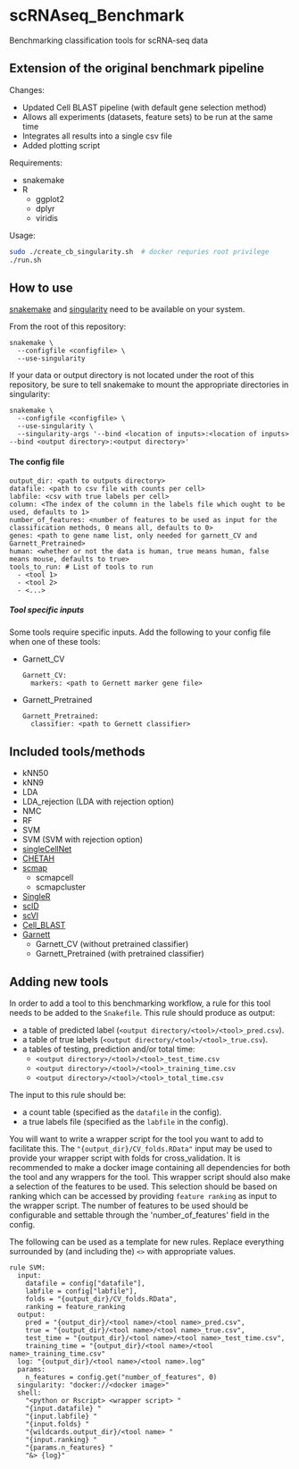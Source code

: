 # scRNAseq_Benchmark
Benchmarking classification tools for scRNA-seq data

## Extension of the original benchmark pipeline

Changes:

* Updated Cell BLAST pipeline (with default gene selection method)
* Allows all experiments (datasets, feature sets) to be run at the same time
* Integrates all results into a single csv file
* Added plotting script

Requirements:

* snakemake
* R
  * ggplot2
  * dplyr
  * viridis

Usage:

```bash
sudo ./create_cb_singularity.sh  # docker requries root privilege
./run.sh
```

## How to use
[snakemake](https://snakemake.readthedocs.io/en/stable/index.html) and
[singularity](https://www.sylabs.io/docs/) need to be available on your system.

From the root of this repository:
```
snakemake \
  --configfile <configfile> \
  --use-singularity
```

If your data or output directory is not located under the root of this
repository, be sure to tell snakemake to mount the appropriate directories
in singularity:
```
snakemake \
  --configfile <configfile> \
  --use-singularity \
  --singularity-args '--bind <location of inputs>:<location of inputs> --bind <output directory>:<output directory>'
```

#### The config file
```YML
output_dir: <path to outputs directory>
datafile: <path to csv file with counts per cell>
labfile: <csv with true labels per cell>
column: <The index of the column in the labels file which ought to be used, defaults to 1>
number_of_features: <number of features to be used as input for the classification methods, 0 means all, defaults to 0>
genes: <path to gene name list, only needed for garnett_CV and Garnett_Pretrained>
human: <whether or not the data is human, true means human, false means mouse, defaults to true>
tools_to_run: # List of tools to run
  - <tool 1>
  - <tool 2>
  - <...>
```

##### Tool specific inputs
Some tools require specific inputs. Add the following to your config file when
one of these tools:
- Garnett_CV
  ```YML
  Garnett_CV:
    markers: <path to Gernett marker gene file>
  ```
- Garnett_Pretrained
  ```YML
  Garnett_Pretrained:
    classifier: <path to Gernett classifier>
  ```

<!-- TODO explain these input files -->

## Included tools/methods
- kNN50
- kNN9
- LDA
- LDA_rejection (LDA with rejection option)
- NMC
- RF
- SVM
- SVM (SVM with rejection option)
- [singleCellNet](https://github.com/pcahan1/singleCellNet)
- [CHETAH](https://github.com/jdekanter/CHETAH)
- [scmap](https://github.com/hemberg-lab/scmap)
  - scmapcell
  - scmapcluster
- [SingleR](https://github.com/dviraran/SingleR)
- [scID](https://github.com/BatadaLab/scID)
- [scVI](https://github.com/YosefLab/scVI)
- [Cell_BLAST](https://github.com/gao-lab/Cell_BLAST)
- [Garnett](https://cole-trapnell-lab.github.io/garnett/)
  - Garnett_CV (without pretrained classifier)
  - Garnett_Pretrained (with pretrained classifier)

## Adding new tools
In order to add a tool to this benchmarking workflow, a rule for this tool
needs to be added to the `Snakefile`. This rule should produce as output:
- a table of predicted label (`<output directory/<tool>/<tool>_pred.csv`).
- a table of true labels (`<output directory/<tool>/<tool>_true.csv`).
- a tables of testing, prediction and/or total time:
  - `<output directory>/<tool>/<tool>_test_time.csv`
  - `<output directory>/<tool>/<tool>_training_time.csv`
  - `<output directory>/<tool>/<tool>_total_time.csv`

The input to this rule should be:
- a count table (specified as the `datafile` in the config).
- a true labels file (specified as the `labfile` in the config).

You will want to write a wrapper script for the tool you want to
add to facilitate this. The `"{output_dir}/CV_folds.RData"` input may be
used to provide your wrapper script with folds for cross_validation.
It is recommended to make a docker image containing all dependencies for both
the tool and any wrappers for the tool.
This wrapper script should also make a selection of the features to be used.
This selection should be based on ranking which can be accessed by providing
`feature ranking` as input to the wrapper script. The number of features to be
used should be configurable and settable through the 'number_of_features' field
in the config.

The following can be used as a template for new rules. Replace everything
surrounded by (and including the) `<>` with appropriate values.
```
rule SVM:
  input:
    datafile = config["datafile"],
    labfile = config["labfile"],
    folds = "{output_dir}/CV_folds.RData",
    ranking = feature_ranking
  output:
    pred = "{output_dir}/<tool name>/<tool name>_pred.csv",
    true = "{output_dir}/<tool name>/<tool name>_true.csv",
    test_time = "{output_dir}/<tool name>/<tool name>_test_time.csv",
    training_time = "{output_dir}/<tool name>/<tool name>_training_time.csv"
  log: "{output_dir}/<tool name>/<tool name>.log"
  params:
    n_features = config.get("number_of_features", 0)
  singularity: "docker://<docker image>"
  shell:
    "<python or Rscript> <wrapper script> "
    "{input.datafile} "
    "{input.labfile} "
    "{input.folds} "
    "{wildcards.output_dir}/<tool name> "
    "{input.ranking} "
    "{params.n_features} "
    "&> {log}"
```

